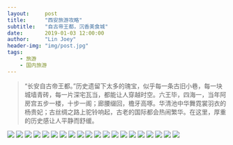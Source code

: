 ```yaml
---
layout:     post
title:      "西安旅游攻略"
subtitle:   "自古帝王都，沉香美食城"
date:       2019-01-03 12:00:00
author:     "Lin Joey"
header-img: "img/post.jpg"
tags:
    - 旅游
    - 国内旅游
---
```

>“长安自古帝王都。”历史遗留下太多的瑰宝，似乎每一条古旧小巷，每一块城墙青砖，每一片深宅瓦当，都能让人穿越时空。六王毕，四海一，当年阿房宫五步一楼，十步一阁；廊腰缀回，檐牙高啄。华清池中华舞霓裳羽衣的杨贵妃；古丝绸之路上驼铃响起，古老的国际都会热闹繁华。在这里，厚重的历史感让人平静而舒缓。

![](https://linjoey-image.oss-cn-beijing.aliyuncs.com/我是驴友-西安_页面_01.jpg)
![](https://linjoey-image.oss-cn-beijing.aliyuncs.com/我是驴友-西安_页面_02.jpg)
![](https://linjoey-image.oss-cn-beijing.aliyuncs.com/我是驴友-西安_页面_03.jpg)
![](https://linjoey-image.oss-cn-beijing.aliyuncs.com/我是驴友-西安_页面_04.jpg)
![](https://linjoey-image.oss-cn-beijing.aliyuncs.com/我是驴友-西安_页面_05.jpg)
![](https://linjoey-image.oss-cn-beijing.aliyuncs.com/我是驴友-西安_页面_06.jpg)
![](https://linjoey-image.oss-cn-beijing.aliyuncs.com/我是驴友-西安_页面_07.jpg)
![](https://linjoey-image.oss-cn-beijing.aliyuncs.com/我是驴友-西安_页面_08.jpg)
![](https://linjoey-image.oss-cn-beijing.aliyuncs.com/我是驴友-西安_页面_09.jpg)
![](https://linjoey-image.oss-cn-beijing.aliyuncs.com/我是驴友-西安_页面_10.jpg)
![](https://linjoey-image.oss-cn-beijing.aliyuncs.com/我是驴友-西安_页面_11.jpg)
![](https://linjoey-image.oss-cn-beijing.aliyuncs.com/我是驴友-西安_页面_12.jpg)
![](https://linjoey-image.oss-cn-beijing.aliyuncs.com/我是驴友-西安_页面_13.jpg)
![](https://linjoey-image.oss-cn-beijing.aliyuncs.com/我是驴友-西安_页面_14.jpg)
![](https://linjoey-image.oss-cn-beijing.aliyuncs.com/我是驴友-西安_页面_15.jpg)
![](https://linjoey-image.oss-cn-beijing.aliyuncs.com/我是驴友-西安_页面_16.jpg)
![](https://linjoey-image.oss-cn-beijing.aliyuncs.com/我是驴友-西安_页面_17.jpg)
![](https://linjoey-image.oss-cn-beijing.aliyuncs.com/我是驴友-西安_页面_18.jpg)
![](https://linjoey-image.oss-cn-beijing.aliyuncs.com/我是驴友-西安_页面_19.jpg)
![](https://linjoey-image.oss-cn-beijing.aliyuncs.com/我是驴友-西安_页面_20.jpg)
